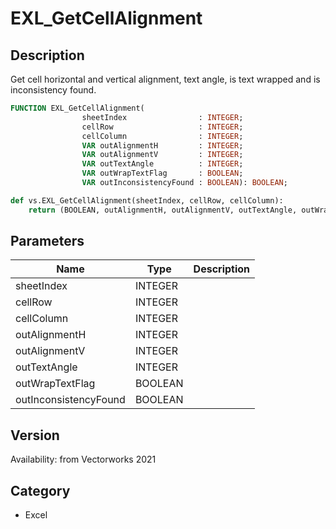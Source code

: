 # EXL_GetCellAlignment

## Description
Get cell horizontal and vertical alignment, text angle, is text wrapped and is inconsistency found.

```pascal
FUNCTION EXL_GetCellAlignment(
				sheetIndex                : INTEGER;
				cellRow                   : INTEGER;
				cellColumn                : INTEGER;
				VAR outAlignmentH         : INTEGER;
				VAR outAlignmentV         : INTEGER;
				VAR outTextAngle          : INTEGER;
				VAR outWrapTextFlag       : BOOLEAN;
				VAR outInconsistencyFound : BOOLEAN): BOOLEAN;
```

```python
def vs.EXL_GetCellAlignment(sheetIndex, cellRow, cellColumn):
    return (BOOLEAN, outAlignmentH, outAlignmentV, outTextAngle, outWrapTextFlag, outInconsistencyFound)
```

## Parameters
|Name|Type|Description|
|---|---|---|
|sheetIndex|INTEGER|   |
|cellRow|INTEGER|   |
|cellColumn|INTEGER|   |
|outAlignmentH|INTEGER|   |
|outAlignmentV|INTEGER|   |
|outTextAngle|INTEGER|   |
|outWrapTextFlag|BOOLEAN|   |
|outInconsistencyFound|BOOLEAN|   |

## Version
Availability: from Vectorworks 2021

## Category
* Excel

